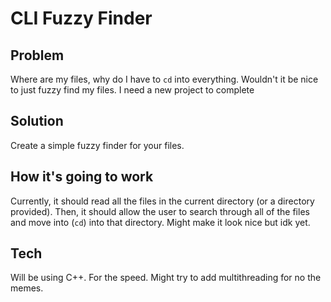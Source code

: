 # CLI Fuzzy Finder

## Problem

Where are my files, why do I have to ```cd``` into everything. Wouldn't it be nice to just fuzzy find my files. I need a
new project to complete

## Solution

Create a simple fuzzy finder for your files.

## How it's going to work

Currently, it should read all the files in the current directory (or a directory provided). Then, it should allow the
user to search through all of the files and move into (```cd```) into that directory. Might make it look nice but idk
yet.

## Tech

Will be using C++. For the speed. Might try to add multithreading for no the memes.
